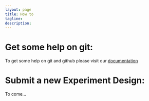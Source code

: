 ```yaml
---
layout: page
title: How to
tagline: 
description:
---
```


# Get some help on git:
To get some help on git and github please visit our [documentation](how_to/git.html)

# Submit a new Experiment Design:
To come...
